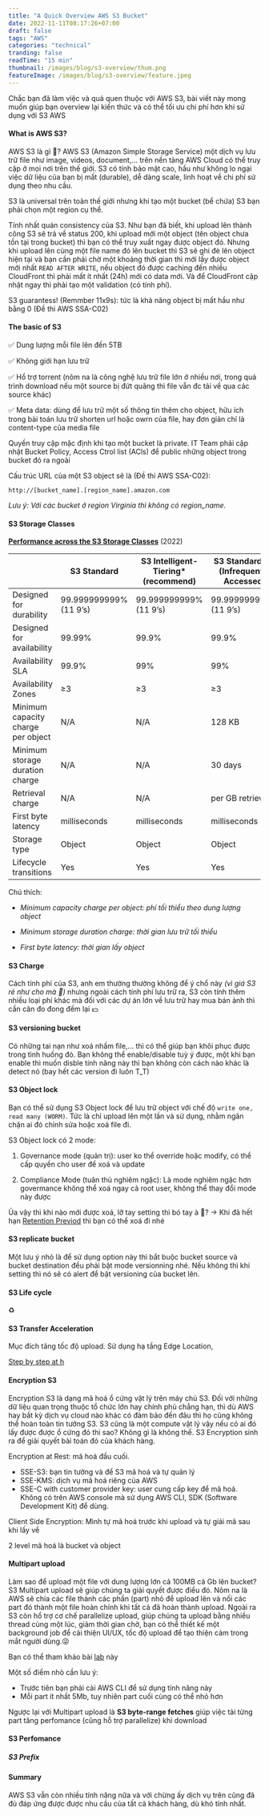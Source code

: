 ```yaml
---
title: "A Quick Overview AWS S3 Bucket"
date: 2022-11-11T08:17:26+07:00
draft: false
tags: "AWS"
categories: "technical"
tranding: false
readTime: "15 min"
thumbnail: /images/blog/s3-overview/thum.png
featureImage: /images/blog/s3-overview/feature.jpeg
---
```


Chắc bạn đã làm việc và quá quen thuộc với AWS S3, bài viết này mong muốn giúp bạn overview lại kiến thức và có thể tối ưu chi phí hơn khi sử dụng với S3 AWS

#### What is AWS S3? 

AWS S3 là gì 🤷? AWS S3 (Amazon Simple Storage Service) một dịch vụ lưu trữ file như image, videos, document,... trên nền tảng AWS Cloud có thể truy cập ở mọi nơi trên thế giới. S3 có tính bảo mật cao, hầu như không lo ngại việc dữ liệu của bạn bị mất (durable), dễ dàng scale, linh hoạt về chi phí sử dụng theo nhu cầu.

S3 là universal trên toàn thế giới nhưng khi tạo một bucket (bể chứa) S3 bạn phải chọn một region cụ thể.

Tính nhất quán consistency của S3. Như bạn đã biết, khi upload lên thành công S3 sẽ trả về status 200, khi upload mới một object (tên object chưa tồn tại trong bucket) thì bạn có thể truy xuất ngay được object đó. Nhưng khi upload lên cùng một file name đó lên bucket thì S3 sẽ ghi đè lên object hiện tại và bạn cần phải chờ một khoảng thời gian thì mới lấy được object mới nhất `READ AFTER WRITE`, nếu object đó được caching đến nhiều CloudFront thì phải mất ít nhất (24h) mới có data mới. Và để CloudFront cập nhật ngay thì phải tạo một validation (có tính phí).

S3 guarantess! (Remmber 11x9s): tức là khả năng object bị mất hầu như bằng 0 (Đề thi AWS SSA-C02)

#### The basic of S3

✅ Dung lượng mỗi file lên đến 5TB

✅ Không giới hạn lưu trữ

✅ Hổ trợ torrent (nôm na là công nghệ lưu trữ file lớn ở nhiều nơi, trong quá trình download nếu một source bị đứt quãng thì file vẫn đc tải về qua các source khác)

✅ Meta data: dùng để lưu trữ một số thông tin thêm cho object, hữu ích trong bài toán lưu trữ shorten url hoặc owrn của file, hay đơn giản chỉ là content-type của media file

Quyền truy cập mặc định khi tạo một bucket là private. IT Team phải cập nhật Bucket Policy, Access Ctrol list (ACls) để public những object trong bucket đó ra ngoài

Cấu trúc URL của một S3 object sẽ là (Đề thi AWS SSA-C02):

`http://[bucket_name].[region_name].amazon.com`

*Lưu ý: Với các bucket ở region Virginia thì không có region_name.*

#### S3 Storage Classes

****[Performance across the S3 Storage Classes](https://aws.amazon.com/s3/storage-classes/)**** (2022)

|  | S3 Standard | S3 Intelligent-Tiering* (recommend) | S3 Standard-IA (Infrequently Accessed) | S3 One Zone-IA† | S3 GlacierInstant Retrieval | S3 Glacier Flexible Retrieval | S3 GlacierDeep Archive |
| --- | --- | --- | --- | --- | --- | --- | --- |
| Designed for durability | 99.999999999%(11 9’s) | 99.999999999%(11 9’s) | 99.999999999%(11 9’s) | 99.999999999%(11 9’s) | 99.999999999%(11 9’s) | 99.999999999%(11 9’s) | 99.999999999%(11 9’s) |
| Designed for availability | 99.99% | 99.9% | 99.9% | 99.5% | 99.9% | 99.99% | 99.99% |
| Availability SLA | 99.9% | 99% | 99% | 99% | 99% | 99.9% | 99.9% |
| Availability Zones | ≥3 | ≥3 | ≥3 | 1 | ≥3 | ≥3 | ≥3 |
| Minimum capacity charge per object | N/A | N/A | 128 KB | 128 KB | 128 KB | 40 KB | 40 KB |
| Minimum storage duration charge | N/A | N/A | 30 days | 30 days | 90 days | 90 days | 180 days |
| Retrieval charge | N/A | N/A | per GB retrieved | per GB retrieved | per GB retrieved | per GB retrieved | per GB retrieved |
| First byte latency | milliseconds | milliseconds | milliseconds | milliseconds | milliseconds | minutes or hours | hours |
| Storage type | Object | Object | Object | Object | Object | Object | Object |
| Lifecycle transitions | Yes | Yes | Yes | Yes | Yes | Yes | Yes |


Chú thích:

* *Minimum capacity charge per object: phí tối thiểu theo dung lượng object*

* *Minimum storage duration charge: thời gian lưu trữ tối thiểu*

* *First byte latency: thời gian lấy object*

#### S3 Charge

Cách tính phí của S3, anh em thường thường không để ý chổ này *(vì giá S3 rẻ như cho mà 🤪)* nhưng ngoài cách tính phí lưu trữ ra, S3 còn tính thêm nhiều loại phí khác mà đối với các dự án lớn về lưu trữ hay mua bán ảnh thì cần cân đo đong đếm lại 💵

#### S3 versioning bucket

Có những tai nạn như xoá nhầm file,... thì có thể giúp bạn khôi phục được trong tình huống đó. Bạn không thể enable/disable tuỳ ý được, một khi bạn enable thì muốn disble tính năng này thì bạn không còn cách nào khác là detect nó (bay hết các version đi luôn T_T)

#### S3 Object lock
Bạn có thể sử dụng S3 Object lock để lưu trữ object với chế độ `write one, read many (WORM)`. Tức là chỉ upload lên một lần và sử dụng, nhằm ngăn chặn ai đó chỉnh sửa hoặc xoá file đi.

S3 Object lock có 2 mode:

1. Governance mode (quản trị): user ko thể override hoặc modify, có thể cấp quyền cho user để xoá và update

2. Compliance Mode (tuân thủ nghiêm ngặc): Là mode nghiêm ngặc hơn govermance không thể xoá ngay cả root user, không thể thay đổi mode này được

Ủa vậy thì khi nào mới được xoá, lỡ tay setting thì bó tay à 🤔? → Khi đã hết hạn [Retention Previod](https://aws.amazon.com/blogs/storage/how-to-manage-retention-periods-in-bulk-using-amazon-s3-batch-operations/) thì bạn có thể xoá đi nhé

#### S3 replicate bucket

Một lưu ý nhỏ là để sử dụng option này thì bắt buộc bucket source và bucket destination đều phải bật mode versionning nhé. Nếu không thì khi setting thì nó sẽ có alert để bật versioning của bucket lên.

#### S3 Life cycle

♻️

#### S3 Transfer Acceleration
Mục đích tăng tốc độ upload. Sử dụng hạ tầng Edge Location,

[Step by step at h](https://www.youtube.com/watch?v=mt0YAd6kB7k)

#### Encryption S3
Encryption S3 là dạng mã hoá ổ cứng vật lý trên máy chủ S3. Đối với những dữ liệu quan trọng thuộc tổ chức lớn hay chính phủ chẳng hạn, thì dù AWS hay bất kỳ dịch vụ cloud nào khác có đảm bảo đến đâu thì họ cũng không thể hoàn toàn tin tưởng S3. S3 cũng là một compute vật lý vậy nếu có ai đó lấy được được ổ cứng đó thì sao? Không gì là không thể. S3 Encryption sinh ra để giải quyết bài toán đó của khách hàng.

Encryption at Rest: mã hoá đầu cuối.

- SSE-S3: bạn tin tưởng và để S3 mã hoá và tự quản lý
- SSE-KMS: dịch vụ mã hoá riêng của AWS
- SSE-C with customer provider key: user cung cấp key để mã hoá. Không có trên AWS console mà sử dụng AWS CLI, SDK (Software Development Kit) để dùng.

Client Side Encryption: Mình tự mã hoá trước khi upload và tự giải mã sau khi lấy về

2 level mã hoá là bucket và object

#### Multipart upload

Làm sao để upload một file với dung lượng lớn cả 100MB cả Gb lên bucket? S3 Multipart upload sẽ giúp chúng ta giải quyết được điều đó.
Nôm na là AWS sẽ chia các file thành các phần (part) nhỏ để upload lên và nối các part đó thành một file hoàn chỉnh khi tất cả đã hoàn thành upload.
Ngoài ra S3 còn hổ trợ cơ chế parallelize upload, giúp chúng ta upload bằng nhiều thread cùng một lúc, giảm thời gian chờ, bạn có thể thiết kế một background job để cải thiện UI/UX, tốc độ upload để tạo thiện cảm trong mắt người dùng.😜

Bạn có thể tham khảo bài [lab](https://medium.com/m/global-identity?redirectUrl=https%3A%2F%2Faws.plainenglish.io%2Foptimize-your-aws-s3-performance-27b057f231a3) này

Một số điểm nhò cần lưu ý:
* Trước tiên bạn phải cài AWS CLI để sử dụng tính năng này
* Mỗi part ít nhất 5Mb, tuy nhiên part cuối cùng có thể nhỏ hơn

Ngược lại với Multipart upload là **S3 byte-range fetches** giúp việc tải từng part tăng perfomance (cũng hỗ trợ parallelize) khi download

#### S3 Perfomance

##### S3 Prefix

#### Summary

AWS S3 vẫn còn nhiều tính năng nữa và với chừng ấy dịch vụ trên cũng đã đủ đáp ứng được được nhu cầu của tất cả khách hàng, dù khó tính nhất. 